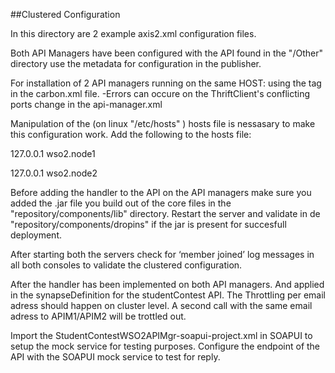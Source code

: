 ##Clustered Configuration

In this directory are 2 example axis2.xml configuration files.

Both API Managers have been configured with the API found in the "/Other" directory use the metadata for configuration in the publisher.

For installation of 2 API managers running on the same HOST: using the <offset></offset> tag in the carbon.xml file.
  -Errors can occure on the ThriftClient's conflicting ports change in the api-manager.xml

Manipulation of the (on linux "/etc/hosts" ) hosts file is nessasary to make this configuration work.
Add the following to the hosts file:

127.0.0.1   wso2.node1

127.0.0.1   wso2.node2

Before adding the handler to the API on the API managers make sure you added the .jar file you build out of the core files in the "repository/components/lib" directory. Restart the server and validate in de "repository/components/dropins" if the jar is present for succesfull deployment.

After starting both the servers check for ‘member joined’ log messages in all both consoles to validate the clustered configuration.

After the handler has been implemented on both API managers. And applied in the synapseDefinition for the studentContest API. 
The Throttling per email adress should happen on cluster level. A second call with the same email adress to APIM1/APIM2 will be trottled out.

Import the StudentContestWSO2APIMgr-soapui-project.xml in SOAPUI to setup the mock service for testing purposes. Configure the endpoint of the API with the SOAPUI mock service to test for reply.